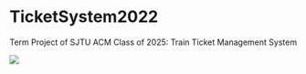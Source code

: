 # TicketSystem2022
Term Project of SJTU ACM Class of 2025: Train Ticket Management System

![](https://s3.bmp.ovh/imgs/2022/04/26/40c7cd6fc428b678.png)
